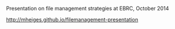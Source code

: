 Presentation on file management strategies at EBRC, October 2014

http://mheiges.github.io/filemanagement-presentation